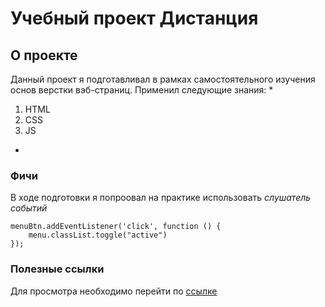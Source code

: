 # Учебный проект Дистанция

## О проекте

Данный проект я подготавливал в рамках самостоятельного изучения основ верстки вэб-страниц.
Применил следующие знания:
*
1. HTML
1. CSS
1. JS
*

### Фичи
В ходе подготовки я попроовал на практике использовать *слушатель событий*

```
menuBtn.addEventListener('click', function () {
    menu.classList.toggle("active")
});
```
### Полезные ссылки
Для просмотра необходимо перейти по [ссылке](https://aprricod.github.io/distance/)
